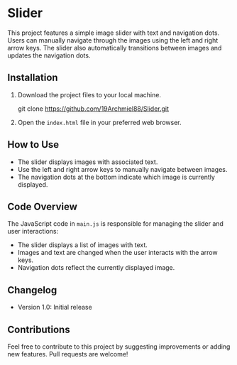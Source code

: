 # Slider

This project features a simple image slider with text and navigation dots. Users can manually navigate through the images using the left and right arrow keys. The slider also automatically transitions between images and updates the navigation dots.

## Installation

1. Download the project files to your local machine.

   git clone https://github.com/19Archmiel88/Slider.git

2. Open the `index.html` file in your preferred web browser.

## How to Use

- The slider displays images with associated text.
- Use the left and right arrow keys to manually navigate between images.
- The navigation dots at the bottom indicate which image is currently displayed.

## Code Overview

The JavaScript code in `main.js` is responsible for managing the slider and user interactions:

- The slider displays a list of images with text.
- Images and text are changed when the user interacts with the arrow keys.
- Navigation dots reflect the currently displayed image.

## Changelog

- Version 1.0: Initial release

## Contributions

Feel free to contribute to this project by suggesting improvements or adding new features. Pull requests are welcome!
